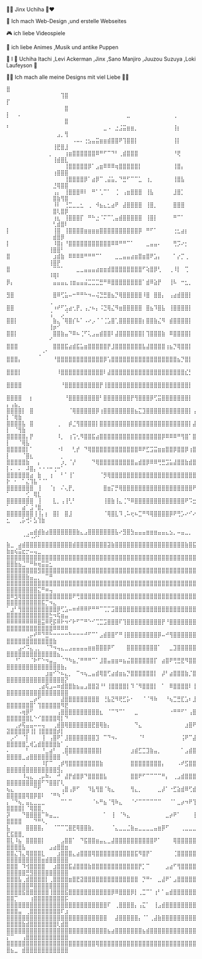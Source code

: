 💙💜 Jinx Uchiha 🖤❤

🎈 Ich mach Web-Design ,und erstelle Webseites

🎮 ich liebe Videospiele

🎀 ich liebe Animes ,Musik und antike Puppen

🦖 I 💖 Uchiha Itachi ,Levi Ackerman ,Jinx ,Sano Manjiro ,Juuzou Suzuya ,Loki Laufeyson 💚
 
💖🧸 Ich mach alle meine Designs mit viel Liebe 🧸💖


⣿⠀⠀⠀⠀⠀⠀⠀⠀⠀⠀⠀⠀⠀⠀⠀⠀⠀⠀⠀⠀⠀⠀⠀⠀⠀⠀⠀⠀⠀⠀⠀⠀⠀⠀⠀⠀⠀⠀⠀⠀⠀⠀⠀⠀⠀⠀⠀⠀⠀⠀⠀⠀⠀⠀⠀⠀⠀⠀⠀⠀⠀⠀⢹⣿
⡏⠀⠀⠀⠀⠀⠀⠀⠀⠀⠀⠀⠀⠀⠀⠀⠀⠀⠀⠀⠀⠀⠀⠀⠀⠀⠀⠀⠀⠀⠀⠀⠀⠀⠀⠀⠀⠀⠀⠀⠀⠀⠀⠀⠀⠀⠀⠀⠀⠀⠀⠀⠀⠀⠀⠀⠀⠀⠀⠀⠀⠀⠀⠀⣿
⡇⠀⠀⠄⠀⠀⠀⠀⠀⠀⠀⠀⠀⠀⠀⠀⠀⠀⠀⠀⠀⠀⠀⠀⠀⠀⠀⠀⠀⠀⠀⣀⠀⠀⠀⠀⠀⠀⠀⠀⠀⠀⠀⢀⠀⠀⠀⠀⠀⠀⠀⠀⠀⠀⠀⠀⠀⠀⠀⠀⠀⠀⠀⠀⣿
⠃⠀⠀⠀⠀⠀⠀⠀⠀⠀⠀⠀⠀⠀⠀⠀⠀⠀⠀⠀⠀⠀⠀⠀⠀⣀⠠⠀⣐⣨⣭⣶⣶⡀⠀⠀⠀⠀⠀⠀⠀⠀⠀⢸⡆⠀⠀⠀⠀⠀⠀⠀⠀⠀⠀⠀⠀⠀⠀⠀⠀⠀⣠⡀⢻
⠀⠀⠀⠀⠀⠀⠀⠀⠀⠀⠀⠀⠀⠀⠀⠀⠀⠠⠤⠄⢐⣢⣤⣭⣶⣶⣾⣿⣿⠟⢹⣿⣿⡇⠀⠀⠀⠀⠀⠀⠀⠀⠀⢸⡇⠀⠀⠀⠀⠀⠀⠀⠀⠀⠀⠀⠀⠀⠀⠀⠀⢸⣟⣿⣸
⠀⠀⠀⠀⠀⠀⠀⠀⠀⠀⠀⡀⠀⠀⠀⢰⣶⣿⣿⣿⣿⣿⣿⠿⠛⠋⠉⠙⠃⢀⣾⣿⣿⣿⠀⠀⠀⠀⠀⠀⠀⠀⠀⠘⢟⠀⠀⠀⠀⠀⠀⠀⠀⠀⠀⠀⠀⠀⠀⠀⠀⢸⣾⣿⣇
⠀⠀⠀⠀⠀⠀⠀⠀⠀⠀⠀⠀⠀⠀⠀⢸⣿⣿⣿⣿⣿⡿⠁⣠⣶⠿⠿⠿⢶⣿⣿⣿⣿⣿⡇⠀⠀⠀⠀⠀⠀⠀⠀⢸⣿⡄⠀⠀⠀⠀⠀⠀⠀⠀⠀⠀⠀⠀⠀⠀⠀⢰⣿⣿⣿
⠀⠀⠀⠀⠀⠀⠀⠀⠀⠀⠀⠀⠀⠀⠀⢸⣿⣿⣿⣿⡿⠁⣴⡿⠉⢀⣬⣥⡀⠙⣛⠋⠉⠉⣁⠀⢰⡀⠀⠀⠀⠀⠀⢸⣿⣧⠀⠀⠀⠀⠀⠀⠀⠀⠀⠀⠀⠀⠀⠀⠀⣘⢿⣿⣿
⠀⠀⠀⠀⠀⠀⠀⠀⠀⠀⠀⠀⢠⡄⠀⢸⣿⣿⣿⠿⠇⠀⠛⠁⢁⠉⠁⠀⢈⠀⢠⣶⣿⣿⣿⠀⢸⣧⠀⠀⠀⠀⠀⣸⣿⡁⠀⠀⠀⠀⠀⠀⠀⠀⠀⠀⠀⠀⠀⠀⠀⣿⣷⢻⣿
⠀⠀⠀⠀⠀⠀⠀⠀⠀⠀⠀⠀⠸⠇⠀⢘⣉⣀⣀⣂⠀⢀⠀⠺⣦⣄⣂⣴⠟⠀⣼⣿⣿⣿⣿⠀⢸⣿⡀⠀⠀⠀⠀⣿⣿⣿⠀⠀⠀⠀⠀⠀⠀⠀⠀⠀⠀⠀⠀⠀⠀⣿⢇⣿⡿
⠀⠀⠀⠀⠀⠀⠀⠀⠀⠀⠀⠀⢰⣆⠀⢸⣿⣿⣿⡏⠀⠛⠓⣐⠈⠍⠉⢁⣤⣾⣿⣿⣿⣿⣿⠀⢸⣿⡇⠀⠀⠀⠀⠛⠉⠁⠀⠀⠀⠀⠀⠀⠀⠀⠀⠀⠀⠀⠀⠀⠀⢃⣾⣿⠇
⡇⠀⠀⠀⠀⠀⠀⠀⠀⠀⠀⠀⢸⣿⠀⢸⣿⣿⣿⣿⣶⣶⣶⣶⣿⣿⣿⣿⣿⣿⣿⣿⣿⣿⡿⠀⠛⠋⠁⠀⠀⠀⠀⢐⣂⣴⡆⠀⠀⠀⠀⠀⠀⠀⠀⠀⠀⠀⠀⠀⠀⣾⣿⡿⠀
⡇⠀⠀⠀⠀⠀⠀⠀⠀⠀⠀⠀⠸⣿⡆⠘⣿⣿⣿⣿⣿⣿⣿⣿⣿⣿⣿⠿⠿⠛⠛⠉⠁⠀⠀⠀⣀⣤⣤⠄⠀⠀⠀⢛⡩⠔⡂⠀⠀⠀⠀⠀⠀⠀⠀⠀⠀⠀⠀⠀⢸⣿⣿⠃⠀
⣿⠀⠀⠀⠀⠀⠀⠀⠀⠀⠀⠀⣰⣾⣷⠀⠿⠿⠿⠿⠛⠛⠛⠉⠁⠀⠀⠀⣀⣀⣤⣤⣴⣶⣿⣶⣿⠟⣡⡄⠀⠀⠀⠁⡔⡉⢀⠀⠀⠀⠀⠀⠀⠀⠀⠀⠀⠀⠀⠀⢸⣿⡟⠀⠀
⣿⠀⠀⠀⠀⠀⠀⠀⠀⠀⠀⠀⠉⠉⠁⠀⠀⠀⣀⣀⣤⣤⣤⣴⣶⣶⣾⣿⣿⣿⣿⣿⣿⣿⣿⠋⢵⣿⡿⢃⠀⠀⢀⠸⡇⠀⢉⠀⠀⠀⠀⠀⠀⠀⠀⠀⠀⠀⠀⠀⠸⢿⠇⠀⠀
⡿⡄⠀⠀⠀⠀⠀⠀⠀⠀⠀⠀⣤⣤⣤⣄⢰⣶⣤⣤⣬⣉⣉⣉⣛⠛⠿⣿⣿⣿⣿⣿⣿⣿⣿⠁⣾⠿⣵⡟⠀⠀⢸⠧⠀⠒⣂⡀⠀⠀⠀⠀⠀⠀⠀⠀⠀⠀⠀⠀⠀⠀⠀⠀⠀
⣻⣿⠀⠀⠀⠀⠀⠀⠀⠀⠀⠀⣿⠿⢋⣥⠤⠒⠛⠛⠓⠲⠤⢬⣙⣛⣿⣦⡙⢿⣿⣿⣿⣿⣿⠸⣿⠀⣿⣿⡄⠀⢠⣴⣾⣿⣿⡇⠀⠀⠀⠀⠀⠀⠀⠀⠀⠀⠀⠀⢀⠀⠀⠀⠀
⣿⣿⠀⠀⠀⠀⠀⠀⠀⠀⠀⠀⠰⠞⠋⣡⣴⢂⡟⡀⢠⡐⠦⡄⠨⣙⢿⣌⠻⣶⣿⣿⣿⣿⣿⠀⣿⣦⠹⣿⣧⠀⢸⣿⣿⣿⣿⡇⠀⠀⠀⠀⠀⠀⠀⠀⠀⠀⠀⠀⢨⠀⠀⡠⠈
⣿⣿⡇⠀⠀⠀⠀⠀⠀⠀⠀⠀⣷⣄⠈⢿⣿⡎⠧⠁⠠⠔⡠⠈⠈⢈⣡⣿⢁⣿⣿⣿⣿⣿⣿⡆⣿⣿⣷⣌⠻⠀⣾⣿⣿⣿⣿⡇⠀⠀⠀⠀⠀⠀⠀⠀⠀⠀⠀⠀⢸⡶⠊⠀⠀
⣿⣿⡇⠀⠀⠀⠀⠀⠀⠀⠀⠀⣿⣿⣷⣤⠙⠿⠦⢈⠋⢅⣠⣤⣾⣿⣿⠇⣼⣿⣿⣿⣿⣿⣿⡇⢹⣿⣿⣿⣷⠀⠿⣿⣿⣿⣿⡇⠀⠀⠀⠀⠀⠀⠀⠀⠀⠀⠀⠀⠊⠀⠀⠀⠀
⣿⣿⣿⠀⠀⠀⠀⠀⠀⠀⠀⠀⣿⣿⣿⣯⣴⣾⣯⣥⣶⣿⣿⣿⣿⣿⡟⣸⣿⣿⣿⣿⣿⣿⣿⣧⣼⣿⣿⣿⣿⢰⣦⡙⢿⣿⣿⡇⠀⠀⠀⠀⠀⠀⠀⠀⠀⢀⠐⠁⠀⠀⠀⠀⠀
⣿⣿⣿⡄⠀⠀⠀⠀⠀⠀⠀⠀⠘⣿⣿⣿⣿⣿⣿⣿⣿⣿⣿⣿⣿⡿⢡⣿⣿⣿⣿⣿⣿⣿⣿⣿⣿⣿⣿⣿⣿⣿⣿⣿⣦⡙⣿⡇⠀⠀⠀⠀⠀⠀⠀⠀⠀⠀⠀⠀⠀⠀⠀⠀⠀
⣿⣿⣿⡇⠀⠀⠀⠀⠀⠀⠀⠀⠀⠸⣿⣿⣿⣿⣿⣿⣿⣿⣿⣿⣿⠇⣼⣿⣿⣿⣿⣿⣿⣿⣿⣿⣿⣿⣿⣿⣿⣿⣿⣿⣿⣿⣎⡃⠀⠀⠀⠀⠀⠀⠀⠀⠀⠀⠀⠀⠀⠀⠀⠀⠀
⣿⣿⣿⣿⠀⠀⠀⠀⠀⠀⠀⠀⠀⠀⠘⣿⣿⣿⣿⣿⣿⣿⣿⣿⡟⢸⣿⣿⣿⣿⣿⣿⣿⣿⣿⣿⣿⣿⣿⣿⣿⣿⣿⣿⣿⣿⣿⡇⠀⠀⠀⠀⠀⠀⠀⠀⠀⠀⠀⠀⠀⠀⠀⠀⠀
⣿⣿⣿⣿⠀⠀⡆⠀⠀⠀⠀⠀⠀⠀⠀⠘⣿⣿⣿⣿⣿⣿⣿⣿⠃⣿⣿⣿⣿⣿⣿⣿⡟⢻⣿⣿⣿⡿⢋⣭⣿⣿⣿⣿⣿⣿⣿⡇⠀⡄⢠⣦⡀⠀⠀⠀⠀⠀⠀⠀⠀⠀⠀⠀⠀
⣿⣿⣿⣿⡇⠀⣿⠀⠀⠀⠀⠀⠀⠀⠀⠀⠈⢿⣿⣿⣿⣿⣿⡿⢰⣿⣿⣿⣿⣿⣿⣿⣿⣦⣍⣹⣿⣿⣿⣿⣿⣿⣿⣿⣿⣿⣿⡇⢠⡇⠈⢿⣷⠀⠀⠀⠀⠀⠀⠀⠀⠀⠀⠀⠀
⣿⣿⣿⣿⣧⠀⣿⠀⠀⠀⠀⠀⠀⢀⠀⠀⡾⣈⢻⣿⣿⣿⣿⡇⣿⣿⣿⣿⣿⣿⣿⣿⣿⣿⣿⣿⣿⣿⣿⣿⣿⣿⣿⣿⣿⣿⣿⡇⣼⡇⠀⠈⢻⣷⠀⠀⠀⠀⠀⠀⠀⠀⠀⠀⠀
⣿⣿⣿⣿⣿⡄⡟⠀⠀⠀⠀⠀⠀⠸⡀⠀⢰⢩⢂⠻⣿⣿⣯⣴⣿⣿⣿⣿⣿⣿⣿⣿⣿⣿⣿⣿⣿⣿⣿⣿⡿⠿⠿⠿⠛⢻⣿⠁⣿⡇⠀⠀⠈⢿⣧⠀⠀⠀⠀⠀⠀⠀⠀⠀⠀
⣿⣿⣿⣿⣿⡇⠁⠀⠀⠀⠀⠀⠀⠐⠇⠀⠀⢃⡞⠀⠙⢿⣿⣿⣿⣿⣿⣿⣿⣿⣿⣿⣿⣿⠿⠟⣋⣩⣭⣶⣶⣿⣿⡿⣿⣿⡿⢰⣿⡇⠀⠀⠀⠈⣿⣆⠀⠀⠀⠀⠀⠀⠀⡀⠀
⣿⣿⣿⣿⣿⣷⠀⠀⡄⠀⠀⠀⠀⠀⡰⡀⠈⡜⠀⠀⠀⠀⠙⢿⣿⣿⣿⣿⣿⣿⣿⣿⣿⣤⣾⣿⡿⠿⠿⢛⣛⣩⣥⣼⣿⣿⣷⣾⣿⡇⠄⠀⠄⠀⠼⣿⡄⠐⠐⠐⠒⢐⠒⠁⠀
⣿⣿⣿⣿⣿⣿⣴⠀⣷⠀⠀⢰⠀⠀⠃⠁⢸⠁⠀⠀⠀⠀⠀⠀⠈⡻⢿⣿⣿⣿⣿⣿⣿⣿⣿⣿⣿⣿⣿⣿⣿⣿⣿⣿⣿⣿⣿⣿⣿⡗⠀⠂⠀⠁⣌⢹⣧⠈⠈⠁⠀⠀⠀⠀⠀
⣿⣿⣿⣿⣿⣿⣿⠀⢸⠀⠀⠈⡆⠀⠌⢄⡟⡀⠀⠀⠀⠀⠀⠀⠀⣿⣶⡍⡛⢿⣿⣿⣿⣿⣿⣿⣿⣿⣿⣿⣿⣿⣿⣿⣿⣿⣿⣿⠟⠁⠀⠀⠀⠀⢊⠀⢿⣇⠀⠀⠀⠀⠀⠀⠀
⣿⣿⣿⣿⣿⣿⣿⠀⢸⠀⠀⠀⣇⡀⢠⢸⢃⠃⠀⠀⠀⠀⠀⠀⠀⢸⣿⣷⢸⣄⢈⠙⠿⣿⣿⣿⣿⣿⣿⣿⣿⣿⣿⣿⣿⣿⠟⠩⣒⠁⠀⠀⠀⣴⠁⣨⠘⣿⡀⠀⠀⠀⠀⠀⠀
⣿⣿⣿⣿⣿⣿⣿⢸⢸⡄⡆⠀⣿⡇⠀⣿⣸⠀⠀⠀⠀⠀⠀⠀⠀⠈⢿⣿⣇⠹⢀⠥⢖⠦⣉⠛⠻⢿⣿⣿⣿⣿⡿⠟⢛⡡⠔⠊⠔⣂⠀⠀⢀⡥⢚⠅⣣⢹⣷⠀⠀⠀⠀⠀⠀

⠀⠀⠀⠀⠀⢀⣤⣾⣾⣷⣴⣿⣿⣿⣿⣿⣿⣿⣷⣄⣠⣿⣿⣿⣿⣿⣿⣿⣧⠔⣻⣿⣳⣤⣤⣤⣶⣶⣶⣤⣤⣄⣢⡀⠤⣤⣀⡀⠀⠀⠀⠀⠀⠈⠉⠐⠊⠁⠀⠀⠀⠀⠀⠀⠀
⣷⣀⠀⣴⣾⣿⣿⣿⣿⣿⣿⣿⣿⣿⣿⣿⣿⣾⣿⣿⣿⣿⣿⣿⣿⣿⣽⣷⣿⣿⣿⣿⣿⣿⣿⣿⣿⣿⣿⣿⣿⣿⣿⣿⣿⣿⣷⣿⣯⣷⣶⢮⣭⣖⡒⠤⢤⣀⠀⠀⠀⠀⠀⠀⠀
⣿⣿⣿⣿⣿⣿⣿⣿⣿⣿⣿⣿⣿⣿⣿⣿⣿⣿⣿⣿⣿⣿⣿⣿⣿⣿⣿⣿⣿⣿⣿⣿⣿⣿⣿⣿⣿⣿⣿⣿⣿⣿⣿⣿⣿⣿⣿⣿⣿⣿⣿⣷⣦⣈⠉⠛⠷⢶⣭⣭⣂⠀⠀⠀⠀
⣿⣿⣿⣿⣿⣿⣿⣿⣻⣿⣿⣿⣿⣿⣿⣿⣿⣿⣿⣿⣿⣿⣿⣿⣿⣿⣿⣿⣿⣿⣿⣿⣿⣿⣿⣿⣿⣿⣿⣿⣿⣿⣿⣿⣿⣿⣿⣿⣿⣿⣿⣿⣿⣿⣷⣤⣀⡀⠀⠉⠛⠀⠀⠀⠀
⣿⣿⣿⣿⣿⣿⣿⣿⣿⣿⣿⣿⣿⣿⣿⣿⣿⣿⣿⣿⣿⣿⣿⣿⣿⣿⣿⣿⣿⣿⣿⣿⣿⣿⣿⣿⣿⣿⣿⣿⣿⣿⣿⣿⣿⣿⣿⣿⣿⣿⣿⣿⣿⣿⣿⣿⣿⣍⠛⠶⢤⠀⠀⠀⠀
⣿⠿⣻⢿⣿⣿⣿⣿⣿⣿⣿⣿⣿⣿⣿⣿⣿⠟⢛⣿⣿⣿⣿⣿⣿⣿⣿⣿⣿⣿⣿⣿⣿⣿⣿⣿⣿⣿⣿⣿⣿⣿⣿⣿⣿⣿⣿⣿⣿⣿⣿⣿⣿⣿⣿⣿⣿⣿⣯⡉⠲⣄⠀⠀⠀
⠁⣰⠃⢻⣿⣿⣿⣿⣿⣿⣿⣿⣿⡿⢋⣡⠤⠶⠾⠿⠿⠟⠛⠛⠉⢉⡉⣩⣿⣿⣿⣿⣿⣿⣿⣿⣿⣿⣿⣿⣿⣿⣿⣿⣿⣿⣿⣿⣿⣿⣿⣿⣿⣿⣿⣿⣿⣿⣿⣿⣓⠲⢯⣶⣤
⠿⠿⠿⠿⠿⠿⠿⠿⣿⣭⠿⢟⡯⠿⠗⠲⠊⠗⠋⠉⠛⠑⠊⢉⣉⣩⣿⣿⣿⠏⢹⣿⣿⣿⣿⣿⣿⣿⣿⣿⡟⠘⣿⣿⣿⣿⣿⣿⣿⣿⣿⣿⣿⣿⣿⣿⣿⣿⣿⣿⣿⠿⠿⠿⠿
⠀⠀⠀⠀⠀⢀⡤⠞⠛⠙⣛⠓⠒⠒⠒⠒⠓⠒⠒⠒⠚⠋⠉⠁⣠⣾⣿⣿⠋⠛⢸⣿⣿⣿⣿⣿⣿⣿⣿⡿⠤⠚⢻⣿⣿⣿⣿⣿⣿⣿⣿⣿⣿⣿⣿⣿⣿⣿⣿⣿⣿⣷⠀⠀⠀
⠀⠀⠀⣠⠔⠩⣄⢀⡀⠀⠈⠙⠲⢤⣄⣀⣠⣤⣤⣤⣤⣶⣶⣿⣿⣿⡿⠋⠀⠀⠀⣿⣿⣿⣿⣿⣿⣿⣿⠁⠀⠀⣀⣹⣿⣿⣿⣿⣿⣿⣿⣿⣿⣿⣿⣿⣿⣿⣿⣿⣿⣿⣦⡀⠀
⠀⠀⠘⠁⠀⠀⠈⠗⠋⠑⠲⣤⣀⠀⠈⠙⠳⣦⡈⠛⠛⠛⠉⠁⣸⣿⣤⣶⣶⠶⣦⣬⣿⣿⣿⣿⣿⣿⡏⠀⣴⣿⠟⢛⣛⣟⠻⣿⣿⣿⣿⣿⣿⣿⣿⣿⣿⣿⣿⣿⣿⣿⣿⣷⡄
⠀⠀⠀⠀⠀⠀⠀⠀⠀⠀⣰⣶⠊⠑⠦⣄⡀⠀⠉⠲⢦⣀⣤⣾⢿⣿⢋⣴⣾⣶⣦⡙⣿⣿⣿⣿⣿⣿⡇⠀⡼⠃⣴⣿⣿⣿⣷⡈⣿⣿⣿⣿⣿⣿⣿⣿⣿⣿⣿⣿⣿⣿⣿⣿⡝
⠀⠀⠀⠀⠀⠀⠀⠀⢀⣴⢯⣠⠤⠶⣾⣿⣿⣷⣦⣤⣠⣿⣿⣽⠘⠃⢸⣿⣿⣿⣿⡇⠹⠈⠻⣿⣿⣿⡇⠀⠁⠀⠿⣿⣿⣿⣿⠇⢸⣿⣿⣿⣿⣿⣿⣿⣿⣿⣿⣿⣿⣿⣿⣿⣿
⠀⠀⠀⠀⠀⠀⣀⡴⠋⠀⠀⠀⠀⠀⣼⣿⣿⣿⣿⣿⣿⣿⣿⣿⠀⢘⣧⣝⠻⢟⣋⡥⠂⠀⠀⠈⠈⠻⠷⠀⠀⠘⢦⣉⣛⣏⣡⠆⣸⣿⣿⣿⣿⣿⣿⣿⠁⢹⣿⣿⣿⣿⣿⠻⣟
⠀⠀⠀⠠⢶⡿⠋⠀⠀⠀⠀⠀⠀⢠⣿⣿⣿⣿⣿⣿⣿⣿⣿⣿⣆⠀⠈⠉⠙⠉⠁⠀⠀⣀⠀⠀⠀⠀⠀⠀⠀⠀⠐⠛⠛⠋⠁⢠⣿⣿⣿⣿⣿⣿⣿⣇⠑⠊⣿⣿⣿⣿⢿⡇⠙
⠀⠀⢀⡴⢯⣤⣤⠤⠤⢤⠀⠀⢀⣾⣿⢿⣿⣿⣿⣿⣿⣿⣟⣿⢿⣷⡄⠀⠀⠀⠀⠀⠀⠙⣄⠀⠀⠀⠀⠀⠀⠀⠀⠀⠀⠀⣰⣿⠟⣽⣿⣿⣿⣿⡿⢸⡇⢸⣿⣿⣿⣿⡾⡇⠀
⠀⡠⠊⠀⠈⡇⠀⠀⠀⢸⠀⢠⣿⠟⠁⣸⣿⣿⣿⣿⣿⣿⣿⣹⠀⠉⠙⠲⠄⠀⠀⠀⠀⠀⠈⠃⠀⠀⠀⠀⠀⠀⠀⠀⠀⢨⠟⠉⣼⣿⣿⣿⣿⣿⣁⢾⣡⣾⣿⣿⣿⣿⣷⠁⢀
⠄⠀⠀⠀⠀⠃⠀⠀⠀⠘⣀⣴⠃⠀⢀⣿⣿⣿⣿⣿⣿⣿⣿⣿⡇⠀⠀⠀⠀⠀⠀⠀⣰⣾⣋⣉⣹⣷⣤⡀⠀⠀⠀⠀⠀⠁⣠⣾⣿⣿⣿⣿⣿⣀⣴⣿⣿⣿⣿⣿⣿⣿⣿⠀⠈
⠀⠀⠀⠀⢀⠀⠀⠀⠀⠸⡏⠉⠀⢀⡾⢻⣿⣿⣿⣿⣿⣿⣿⣿⣷⠀⠀⠀⠀⠀⠀⠀⣿⣿⣿⣿⣿⣿⣿⣿⡄⠀⠀⠀⠠⠞⣫⣿⣿⣿⣿⣿⣿⣿⣿⣿⣿⣿⣿⣿⣿⣿⣻⡄⠀
⠀⠀⠀⠀⠸⢤⣄⠀⢀⡤⠷⠄⠀⠚⠀⣼⡟⣾⣿⡿⠙⣿⣿⣿⣿⣧⠀⠀⠀⠀⠀⠀⣿⣿⠟⠋⠉⠉⠉⠉⠛⡄⠀⢀⣠⣾⣿⣿⣿⣿⣿⣿⣿⣿⣿⣿⣿⣿⠋⠙⣿⣿⡏⢇⠀
⢦⣄⠀⠀⠀⠀⠀⠉⠋⠀⠀⠀⠀⠀⢠⣿⢠⡿⠋⠀⠀⠹⣧⢻⣿⠈⢷⣄⠀⠀⠀⠀⢻⣄⡀⠀⠀⠀⠀⣀⡼⠁⠐⣋⣵⣾⠿⢋⣾⣿⣿⣿⣿⣿⢿⣿⡿⣿⠇⠀⠈⠛⠳⠈⠀
⡄⠈⠙⢦⡀⣤⣄⣀⣀⣀⠀⠀⠀⠀⠉⠁⠉⠀⠀⠀⠀⠀⠈⠦⠛⣦⠈⢻⠷⣄⠀⠀⠈⠊⠉⠉⠉⠉⠉⠉⠀⠀⠈⠁⣀⡴⠲⠟⢹⣿⣿⣿⣿⡇⠈⢿⣿⣿⡀⠀⠀⠀⠀⠀⠀
⡽⠀⠀⠀⠙⣿⣿⣿⣿⠉⠷⣤⣀⡀⠀⠀⠀⠀⠀⠀⠀⠀⠀⠀⠀⠁⠀⢸⠀⠈⠳⣄⠀⠀⠀⠀⠀⠀⠀⠀⠀⣀⡴⠟⠁⠀⠀⠀⢸⣿⣿⣿⣿⠀⠀⠀⠙⠛⠣⡀⠀⠀⠀⠀⠀
⣧⠀⠀⠀⠀⣿⣿⣿⣿⡄⠀⠀⠈⠉⠉⢉⣿⣟⢿⣿⣿⣷⡀⠀⠀⠀⠀⠈⣄⣀⣀⣈⣷⣤⣀⣀⣀⣀⣤⣶⡿⠋⠀⠀⠀⢀⣀⣀⣀⣏⣯⣿⣿⡀⠀⠀⠀⠀⠀⠀⠀⠀⠀⠀⠀
⣿⣇⠸⣦⠀⣿⣿⣿⣿⡇⠀⠀⠀⠀⣠⣿⣿⠁⠀⠙⣯⣿⣿⣶⣤⣄⣀⣼⣿⣿⣿⣿⣿⣿⣿⣿⣿⣿⠟⠁⠀⠀⠀⢿⣿⣿⣿⣿⣿⣿⣿⣿⣿⣧⠀⠀⠀⠀⠀⠀⣠⣴⣿⣿⣶
⣿⣿⣌⢹⣄⢿⣿⣿⣿⣇⠀⠀⠀⣰⣿⣿⣿⣄⣴⣿⣿⣿⢿⣿⣿⣿⣿⣿⣿⣿⣿⣿⣿⣯⠻⣿⡟⠁⠀⠀⠀⠀⠀⢈⣿⣿⣿⣿⣿⣿⣿⣿⣿⣿⣿⣿⣿⣿⣶⣾⣿⣿⣿⣿⣿
⣿⣿⣿⠀⠹⢺⣿⣿⣿⣿⠀⠀⣰⣿⣿⣿⣯⣼⣿⣿⣿⣷⣿⣿⣿⣿⣿⣿⣿⣿⣿⣿⣿⣿⡟⡁⠉⠀⠀⠀⠀⣠⣴⠋⢻⣿⣿⣿⣿⣿⣿⣿⣿⣿⣛⣻⣿⣿⣿⣿⣿⣿⣿⣿⣿
⣿⣿⣿⣧⢀⣾⣿⣿⣿⣿⡇⢀⣿⣿⣿⣿⣶⣿⣟⣽⣿⣿⣿⣿⣿⣿⣿⣿⣿⣿⣿⣿⣿⣿⠀⡙⠛⠂⠀⣀⣼⠟⠁⣠⣿⣿⣿⣿⣿⣿⣿⣿⣿⣿⣿⠿⣿⣿⣿⣿⣿⣿⣿⣿⣿
⣿⣿⣿⣿⣯⣿⣿⣿⣿⣿⣿⢸⣿⣿⣿⣯⣿⣿⣿⣿⣿⣿⣿⣿⣿⣿⣿⡿⠿⣿⣿⣿⡿⡇⢀⣉⠉⠁⢰⠃⠁⣤⣾⣿⣿⣿⣿⣿⣿⣿⣿⡉⠀⠀⠀⢰⣿⣿⣿⣿⣿⣿⣿⣿⡯
⣿⣿⣿⣿⣿⣿⣿⣿⣿⣿⣿⣿⣿⣿⣿⣿⣿⣿⣿⣿⣿⣿⣿⣿⣿⣿⠏⠀⢀⣿⣿⣿⣿⡄⢠⣍⠁⠀⢸⣠⣾⣿⣿⣿⣿⣿⣿⣿⣿⣿⣿⣿⣤⠀⢀⣿⣿⣿⣿⣿⣿⣿⣿⠏⣰
⣿⣿⣿⣿⣿⣿⣿⣿⣿⣿⣿⣿⣿⣿⣿⣿⣿⣿⣿⣿⣿⣿⣿⣿⣿⣿⠀⠀⣼⣿⣿⣿⣿⣿⡄⠈⠁⢀⣼⣷⣿⣿⣿⣿⣿⣿⣿⣿⣿⣿⣿⣿⣿⣷⣾⣿⣿⣿⣿⣿⣿⣿⢇⣾⣿
⣿⣿⣿⣿⣿⣿⣿⣿⣿⣿⣿⣿⣿⣿⣿⣿⣿⣿⣿⣿⣿⣿⣿⣿⣿⣿⣦⣴⣿⣿⣿⣿⣿⣿⣿⣦⣾⣿⣿⣿⣿⣿⣿⣿⣿⣿⣿⣿⣿⡍⠉⠀⠀⢠⣿⣿⣿⣿⣿⣿⣿⣿⣿⣿⣿
⣿⣿⣿⣿⣿⣿⣿⣿⣿⣿⣿⣿⣿⣿⣿⣿⣿⣿⣿⣿⣿⣿⣿⢿⣿⣿⣿⣿⣿⣿⣿⣿⣿⣿⣿⣿⣿⣿⣿⣿⣿⣿⣿⣿⣿⣿⣿⣿⣿⣿⣦⣀⠀⣾⣿⣿⣿⣿⣿⣿⣿⣿⣿⣿⣿
